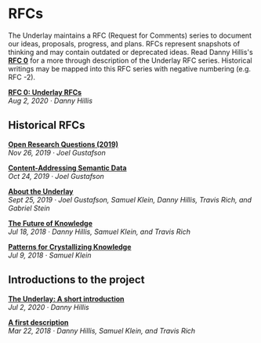# RFCs

The Underlay maintains a RFC (Request for Comments) series to document our ideas, proposals, progress, and plans. RFCs represent snapshots of thinking and may contain outdated or deprecated ideas. Read Danny Hillis's [**RFC 0**]() for a more through description of the Underlay RFC series. Historical writings may be mapped into this RFC series with negative numbering (e.g. RFC -2).

[**RFC 0: Underlay RFCs**]()
<br/>*Aug 2, 2020 · Danny Hillis*

## Historical RFCs

[**Open Research Questions (2019)**](https://www.underlay.org/pub/research-questions/draft)
<br/>*Nov 26, 2019 · Joel Gustafson*

[**Content-Addressing Semantic Data**](https://notes.knowledgefutures.org/pub/ic0grz58/draft)
<br/>*Oct 24, 2019 · Joel Gustafson*

[**About the Underlay**](https://www.underlay.org/pub/tdefqg1q)
<br/>*Sept 25, 2019 · Joel Gustafson, Samuel Klein, Danny Hillis, Travis Rich, and Gabriel Stein*

[**The Future of Knowledge**](https://www.underlay.org/pub/future)
<br/>*Jul 18, 2018 · Danny Hillis, Samuel Klein, and Travis Rich*

[**Patterns for Crystallizing Knowledge**](https://www.underlay.org/pub/up)
<br/>*Jul 9, 2018 · Samuel Klein*

## Introductions to the project

[**The Underlay: A short introduction**](https://www.underlay.org/pub/short-intro)
<br/>*Jul 2, 2020 · Danny Hillis*

[**A first description**](https://underlay.mit.edu)
<br/>*Mar 22, 2018 · Danny Hillis, Samuel Klein, and Travis Rich*
